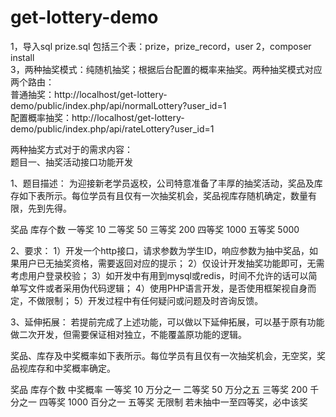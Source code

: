 # get-lottery-demo

1，导入sql prize.sql 包括三个表：prize，prize_record，user
2，composer install  
3，两种抽奖模式：纯随机抽奖；根据后台配置的概率来抽奖。两种抽奖模式对应两个路由：  
普通抽奖：http://localhost/get-lottery-demo/public/index.php/api/normalLottery?user_id=1  
配置概率抽奖：http://localhost/get-lottery-demo/public/index.php/api/rateLottery?user_id=1  

两种抽奖方式对于的需求内容：  
题目一、抽奖活动接口功能开发

1、题目描述：
为迎接新老学员返校，公司特意准备了丰厚的抽奖活动，奖品及库存如下表所示。每位学员有且仅有一次抽奖机会，奖品视库存随机确定，数量有限，先到先得。
 
奖品	库存个数
一等奖	10
二等奖	50
三等奖	200
四等奖	1000
五等奖	5000

2、要求：
1）开发一个http接口，请求参数为学生ID，响应参数为抽中奖品，如果用户已无抽奖资格，需要返回对应的提示；
2）仅设计开发抽奖功能即可，无需考虑用户登录校验；
3）如开发中有用到mysql或redis，时间不允许的话可以简单写文件或者采用伪代码逻辑；
4）使用PHP语言开发，是否使用框架视自身而定，不做限制；
5）开发过程中有任何疑问或问题及时咨询反馈。
    
3、延伸拓展：
若提前完成了上述功能，可以做以下延伸拓展，可以基于原有功能做二次开发，但需要保证相对独立，不能覆盖原功能的逻辑。

奖品、库存及中奖概率如下表所示。每位学员有且仅有一次抽奖机会，无空奖，奖品视库存和中奖概率确定。
 
奖品	库存个数	中奖概率
一等奖	10	万分之一
二等奖	50	万分之五
三等奖	200	千分之一
四等奖	1000	百分之一
五等奖	无限制	若未抽中一至四等奖，必中该奖
